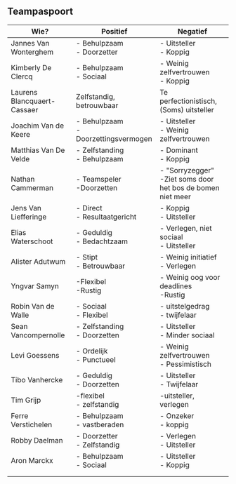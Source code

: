 ## Teampaspoort

| Wie?                        | Positief                                | Negatief                                                      |
| --------------------------- | --------------------------------------- | ------------------------------------------------------------- |
| Jannes Van Wonterghem       | - Behulpzaam<br />- Doorzetter          | - Uitsteller<br />- Koppig                                    |
| Kimberly De Clercq          | - Behulpzaam<br />- Sociaal             | - Weinig zelfvertrouwen<br />- Koppig                         |
| Laurens Blancquaert-Cassaer | Zelfstandig, betrouwbaar                | Te perfectionistisch, (Soms) uitsteller                       |
| Joachim Van de Keere        | - Behulpzaam<br >- Doorzettingsvermogen | - Uitsteller <br > - Weinig zelfvertrouwen                    |
| Matthias Van De Velde       | - Zelfstanding<br>- Behulpzaam          | - Dominant<br>- Koppig                                        |
| Nathan Cammerman            | - Teamspeler<br>-Doorzetten             | - "Sorryzegger"<br>-Ziet soms door het bos de bomen niet meer |
| Jens Van Liefferinge        | - Direct<br>- Resultaatgericht          | - Koppig<br>- Uitsteller                                      |
| Elias Waterschoot           | - Geduldig<br>- Bedachtzaam             | - Verlegen, niet sociaal<br>- Uitsteller                      |
| Alister Adutwum             | - Stipt<br>- Betrouwbaar                | - Weinig initiatief<br> - Verlegen                            |
| Yngvar Samyn                | -Flexibel<br>-Rustig                    | - Weinig oog voor deadlines<br> -Rustig                       |
| Robin Van de Walle          | - Sociaal <br> - Flexibel               | - uitstelgedrag <br> - twijfelaar                             |
| Sean Vancompernolle         | - Zelfstanding <br> - Doorzetten        | - Uitsteller <br> - Minder sociaal                            |
| Levi Goessens               | - Ordelijk <br> - Punctueel             | - Weinig zelfvertrouwen <br> - Pessimistisch                  |
| Tibo Vanhercke              | - Geduldig <br> - Doorzetten            | - Uitsteller <br> - Twijfelaar                                |
| Tim Grijp                   |  -flexibel <br> - zelfstandig           | -uitsteller, verlegen                                         |
| Ferre Verstichelen          |  - Behulpzaam <br> - vastberaden        | - Onzeker <br> - koppig                                       |
| Robby Daelman               |  - Doorzetter <br> - Zelfstandig        | - Verlegen <br> - Uitsteller                                   |
| Aron Marckx                 |  - Behulpzaam <br> - Sociaal            | - Uitsteller <br> - Koppig                                    |
|                             |                                         |                                                               |
|                             |                                         |                                                               |
